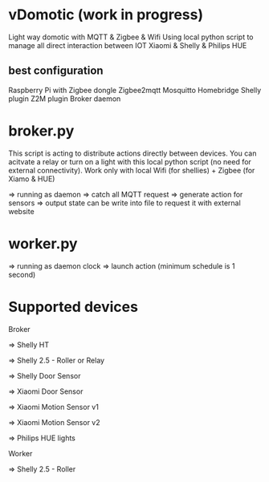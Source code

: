 # vDomotic (work in progress)
Light way domotic with MQTT &amp; Zigbee &amp; Wifi
Using local python script to manage all direct interaction between IOT Xiaomi & Shelly & Philips HUE

## best configuration
Raspberry Pi with Zigbee dongle
 Zigbee2mqtt
 Mosquitto
 Homebridge
  Shelly plugin
  Z2M plugin
 Broker daemon
 


# broker.py
This script is acting to distribute actions directly between devices.
You can acitvate a relay or turn on a light with this local python script (no need for external connectivity).
Work only with local Wifi (for shellies) + Zigbee (for Xiamo & HUE)

=> running as daemon
=> catch all MQTT request
=> generate action for sensors
=> output state can be write into file to request it with external website


# worker.py
=> running as daemon clock
=> launch action (minimum schedule is 1 second)



# Supported devices 

Broker

=> Shelly HT

=> Shelly 2.5 - Roller or Relay

=> Shelly Door Sensor

=> Xiaomi Door Sensor

=> Xiaomi Motion Sensor v1

=> Xiaomi Motion Sensor v2

=> Philips HUE lights

Worker

=> Shelly 2.5 - Roller

